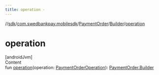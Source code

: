 ```yaml
---
title: operation -
---
```

//[sdk](../../../../index)/[com.swedbankpay.mobilesdk](../../index)/[PaymentOrder](../index)/[Builder](index)/[operation](operation)



# operation  
[androidJvm]  
Content  
fun [operation](operation)(operation: [PaymentOrderOperation](../../-payment-order-operation/index)): [PaymentOrder.Builder](index)  



